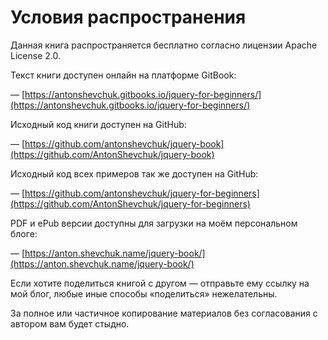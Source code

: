 # Условия распространения

Данная книга распространяется бесплатно согласно лицензии Apache License 2.0.

Текст книги доступен онлайн на платформе GitBook:

— [https://antonshevchuk.gitbooks.io/jquery-for-beginners/](https://antonshevchuk.gitbooks.io/jquery-for-beginners/)

Исходный код книги доступен на GitHub:

— [https://github.com/antonshevchuk/jquery-book](https://github.com/AntonShevchuk/jquery-book)

Исходный код всех примеров так же доступен на GitHub:

— [https://github.com/antonshevchuk/jquery-for-beginners](https://github.com/AntonShevchuk/jquery-for-beginners)

PDF и ePub версии доступны для загрузки на моём персональном блоге:

— [https://anton.shevchuk.name/jquery-book/](https://anton.shevchuk.name/jquery-book/)

Если хотите поделиться книгой с другом — отправьте ему ссылку на мой блог, любые иные способы «поделиться» нежелательны.

За полное или частичное копирование материалов без согласования с автором вам будет стыдно.
